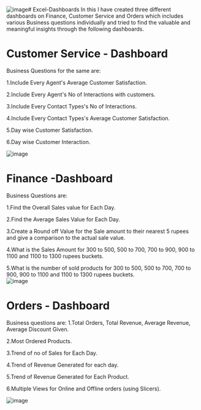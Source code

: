 ![image](https://github.com/MohammedIrfan-Github/Excel-Dashboards/assets/122785587/e1cfba4b-dce3-4dfb-8198-abc1171408cd)# Excel-Dashboards
In this I have created three different dashboards on Finance, Customer Service and Orders which includes various Business questions individually and tried to find the valuable and meaningful insights through the following dashboards.

# Customer Service - Dashboard
Business Questions for the same are:

1.Include Every Agent's Average Customer Satisfaction.

2.Include Every Agent's No of Interactions with customers.

3.Include Every Contact Types's No of Interactions.

4.Include Every Contact Types's Average Customer Satisfaction.

5.Day wise Customer Satisfaction.

6.Day wise Customer Interaction.

![image](https://github.com/MohammedIrfan-Github/Excel-Dashboards/assets/122785587/b1c05bfe-99c2-4031-a729-2ec87b34e744)

# Finance -Dashboard
Business Questions are:

1.Find the Overall Sales value for Each Day.

2.Find the Average Sales Value for Each Day.

3.Create a Round off Value for the Sale amount to their nearest 5 rupees and give a comparison to the actual sale value.

4.What is the Sales Amount for 300 to 500, 500 to 700, 700 to 900, 900 to 1100 and 1100 to 1300 rupees buckets.

5.What is the number of sold products for 300 to 500, 500 to 700, 700 to 900, 900 to 1100 and 1100 to 1300 rupees buckets.										
 ![image](https://github.com/MohammedIrfan-Github/Excel-Dashboards/assets/122785587/b74405c2-4da4-4e82-b86e-a13b09bc4939)

 # Orders - Dashboard
 Business questions are:
1.Total Orders, Total Revenue, Average Revenue, Average Discount Given.

2.Most Ordered Products.

3.Trend of no of Sales for Each Day.

4.Trend of Revenue Generated for each day.

5.Trend of Revenue Generated for Each Product.

6.Multiple Views for Online and Offline orders (using Slicers).

![image](https://github.com/MohammedIrfan-Github/Excel-Dashboards/assets/122785587/8f4a4aa9-4e9c-461f-8da5-41b4c86a2cf7)








